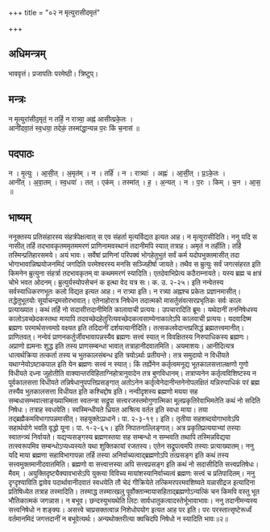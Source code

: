 +++
title = "०२ न मृत्युरासीदमृतं"

+++
## अधिमन्त्रम्
भाववृत्तं। प्रजापतिः परमेष्ठी। त्रिष्टुप्।

## मन्त्रः
न मृ॒त्युरा॑सीद॒मृतं॒ न तर्हि॒ न रात्र्या॒ अह्न॑ आसीत्प्रके॒तः ।  
आनी॑दवा॒तं स्व॒धया॒ तदेकं॒ तस्मा॑द्धा॒न्यन्न प॒रः किं च॒नास॑ ॥

## पदपाठः
न । मृ॒त्युः । आ॒सी॒त् । अ॒मृत॑म् । न । तर्हि॑ । न । रात्र्याः॑ । अह्नः॑ । आ॒सी॒त् । प्र॒ऽके॒तः ।  
आनी॑त् । अ॒वा॒तम् । स्व॒धया॑ । तत् । एक॑म् । तस्मा॑त् । ह॒ । अ॒न्यत् । न । प॒रः । किम् । च॒न । आ॒स॒ ॥

## भाष्यम्
ननूक्तस्य प्रतिसंहारस्य संहर्त्रपेक्षत्वात् स एव संहर्ता मृत्यर्विद्यत इत्यत आह। न मृत्युरासीदिति। ननु यदि स नासीत् तर्हि तदभावकृतममृतममरणं प्राणिनामवस्थानं तदानीमपि स्यात् तत्राह। अमृतं न तर्हीति। तर्हि तस्मिन्प्रतिहारसमये। अयं भावः। सर्वेषां प्राणिनां परिपक्वं भोगहेतुभुतं सर्वं कर्म यदोपभुक्तमासीत् तदा भोगाभावान्निष्प्रयोजनमिदं जगदिति परमेश्वरस्य मनसि सञ्जिहीर्षा जायते। तथैव स म्रुत्युः सर्वं जगत्संहरत इति किमनेन म्रुत्युना संहर्त्रा तदभावकृतम् वा कथममरणं स्यादिति। एतदेवाभिप्रेत्य कठैराम्नायते। यस्य ब्रह्म च क्षत्रं चोभे भवत ओदनम्। म्रुत्युर्यस्योपसेचनं क इत्था वेद यत्र सः। क. उ. २-२५। इति नन्वेतस्य सर्वस्याधिकरणभूतः कलो विद्यत इत्यत आह। न रात्र्या इति। न रत्र्या अह्नश्च प्रकेतः प्रज्ञानमासीत्। तद्धेतुभूतयोः सूर्याचन्द्रमसोरभावात्। एतेनाहोरात्र निषेधेन तदात्मको मासर्तुसंवत्सरप्रभृतिकः सर्वः कालः प्रत्याख्यात। कथं तर्हि नो सदासीत्तदानीमिति कालावाची प्रत्ययः। उपचारादिति ब्रूमः। यथेदानीं तननिषेधस्य कालोऽवच्छेदकस्तथा मायापि तदवच्छेदहेतुरित्यवच्छेदकत्वसाम्येनाकालेऽपि कालवाची प्रत्ययः। यदवादिष्म ब्रह्मणः परमार्थसत्त्वमग्रे वक्ष्यत इति तदिदानीं दर्शयत्यानीदिति। तत्सकलवेदान्तप्रसिद्धं ब्रह्मतत्त्वमानीत्। प्राणितवत्। नन्वेवं प्राणनकर्तुर्जीवभावापन्नस्यैव ब्रह्मणः सत्त्वं स्यात् न विवक्षितस्य निरुपाधिकस्य ब्रह्मणः। अप्राणो ह्यमनाः शुद्ध इति तस्य प्राणसम्बन्धा भावात् तत्राहानीदवातमिति। अयमाशयः। आनीदित्यत्र धात्वर्थक्रिया तत्कर्ता तस्य च भुतकालसंबन्ध इति त्रयोऽर्थाः प्रतीयन्ते। तत्र समुदायो न विधीयते यथाग्नेयोऽष्टाकपाल इति येन ब्रह्मणः सत्त्वं न स्यात्। किं तर्ह्येनेन कर्तृत्वमनूद्य भूतकालसत्तालक्षणो गुणो विधीयते दध्ना जुहोतीति वाक्यान्तरविहिताग्निहोत्रानुवादेन तत्र बुणविधानम्। तत्राप्यनेन कर्तृत्वविशिष्टस्य न पूर्वकालसत्ता विधीयते तन्निषेधानुपपत्तिप्रसङ्गात् अतोऽनेन कर्तृत्वेनेदानीन्तनेनोपलक्षितं यन्निरुपाधिकं परं ब्रह्म तस्यैव भुतकालसत्ता विधीयत इति कश्चिद्दोष इति। नन्वीदृशस्य ब्रह्मणो मयया सह सम्बधासम्भवात्साङ्ख्याभिमता स्वतन्त्रा सद्रूपा सत्त्वरजस्तमोगुणात्मिका मूलप्रकृतिरेवाभिमतेति कथं नो सदिति निषेधः। तत्राह स्वधयेति। स्वस्मिन्धीयते ध्रियत आश्रित्य वर्तत इति स्वधा माया। तया तद्ब्रह्मैकमविभागापन्नमासीत्। सहयुक्तेऽप्रधाने। पा. २-३-१९। इति। तृतीया सहशब्दयोगाभावेऽपि सहार्थयोगे भवति वृद्धो यूना। पा. १-२-६५। इति निपातनाल्लिङ्गात्। अत्र प्रकृतिप्रत्ययाभ्यां तस्याः स्वातन्त्र्यं निर्वायते। यद्यप्यसङ्गस्य ब्रह्मणस्तया सह सम्बन्धो न सम्भवति तथापि तस्मिन्नविद्यया तत्स्वरूपमिव सम्बन्धोऽप्यध्यस्यते यथा शुक्तिकायां रजतस्य। एतेन सद्रूपत्वमपि तस्याः प्रत्याख्यातम्। ननु यदि माया ब्रह्मणा सहाविभागापन्ना तर्हि तस्या अनिर्वाच्यत्वाद्ब्रह्मणोऽपि तत्प्रसङ्ग इति कथं तस्य सत्त्वमुक्तमानीदवातमिति। ब्रह्मणो वा सत्त्वात्तस्या अपि सत्त्वप्रसङ्ग इति कथं नो सदासीदिति सत्त्वप्रतिषेधः। मैवम् । अयुक्तिदृष्ट्यैक्यावभासेऽपि युक्त्या विविच्य मायांशस्यानिर्वाच्यत्वं ब्रह्मणः सत्त्वं च प्रतिपादितम्। ननु दृग्दृश्याविति द्वावेव पदार्थावानीदवातं स्वधयेति तौ चेदं गीक्रियेते तत्किमरपरमवशिष्यते यन्नासीद्रज इत्यादिना प्रतिषिध्येत तत्राह तस्मादिति। तस्माद्ध तस्मात्खलु पूर्वोक्तान्मायासहिताद्ब्रह्मणोऽन्यत्किं चन किमपि वस्तु भूत भौतिकात्मकं जगन्नास। न बभूव। छन्दस्युभयथेति लिटः सार्वधातुकत्वादस्तेर्भूभावाभावः। ननु तदानीमन्यस्य सत्त्वनिषेधो न शङ्क्यः। असत्त्वे चाप्रसक्तत्वान्न निशेधोपयोग इत्यत आह पर इति। परः परस्तात्सृष्टेरूर्ध्वं वर्तमानमिदं जगत्तदानीं न बभूवेत्यर्थः। अन्यथोक्तरीत्या क्वचिदपि निषेधो न स्यादिति भावः॥२॥